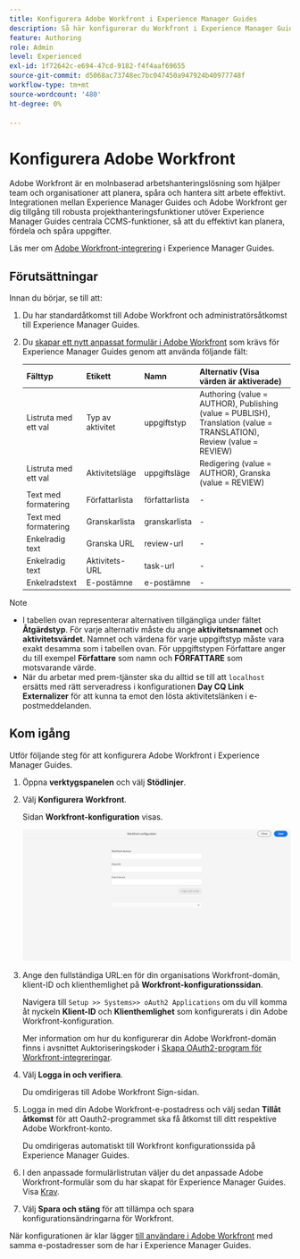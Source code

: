 ```yaml
---
title: Konfigurera Adobe Workfront i Experience Manager Guides
description: Så här konfigurerar du Workfront i Experience Manager Guides
feature: Authoring
role: Admin
level: Experienced
exl-id: 1f72642c-e694-47cd-9182-f4f4aaf69655
source-git-commit: d5068ac73748ec7bc047450a947924b40977748f
workflow-type: tm+mt
source-wordcount: '480'
ht-degree: 0%

---
```


# Konfigurera Adobe Workfront

Adobe Workfront är en molnbaserad arbetshanteringslösning som hjälper team och organisationer att planera, spåra och hantera sitt arbete effektivt. Integrationen mellan Experience Manager Guides och Adobe Workfront ger dig tillgång till robusta projekthanteringsfunktioner utöver Experience Manager Guides centrala CCMS-funktioner, så att du effektivt kan planera, fördela och spåra uppgifter.

Läs mer om [Adobe Workfront-integrering](../user-guide/workfront-integration.md) i Experience Manager Guides.

## Förutsättningar

Innan du börjar, se till att:

1. Du har standardåtkomst till Adobe Workfront och administratörsåtkomst till Experience Manager Guides.
2. Du [skapar ett nytt anpassat formulär i Adobe Workfront](https://experienceleague.adobe.com/sv/docs/workfront/using/administration-and-setup/customize/custom-forms/design-a-form/design-a-form) som krävs för Experience Manager Guides genom att använda följande fält:

   | Fälttyp | Etikett | Namn | Alternativ (Visa värden är aktiverade) |
   |------------|------|------|-------------------------------|
   | Listruta med ett val | Typ av aktivitet | uppgiftstyp | Authoring (value = AUTHOR), Publishing (value = PUBLISH), Translation (value = TRANSLATION), Review (value = REVIEW) |
   | Listruta med ett val | Aktivitetsläge | uppgiftsläge | Redigering (value = AUTHOR), Granska (value = REVIEW) |
   | Text med formatering | Författarlista | författarlista | - |
   | Text med formatering | Granskarlista | granskarlista | - |
   | Enkelradig text | Granska URL | review-url | - |
   | Enkelradig text | Aktivitets-URL | task-url | - |
   | Enkelradstext | E-postämne | e-postämne | - |

>[!NOTE]
>
> * I tabellen ovan representerar alternativen tillgängliga under fältet **Åtgärdstyp**. För varje alternativ måste du ange **aktivitetsnamnet** och **aktivitetsvärdet**. Namnet och värdena för varje uppgiftstyp måste vara exakt desamma som i tabellen ovan. För uppgiftstypen Författare anger du till exempel **Författare** som namn och **FÖRFATTARE** som motsvarande värde.
> * När du arbetar med prem-tjänster ska du alltid se till att `localhost` ersätts med rätt serveradress i konfigurationen **Day CQ Link Externalizer** för att kunna ta emot den lösta aktivitetslänken i e-postmeddelanden.

## Kom igång

Utför följande steg för att konfigurera Adobe Workfront i Experience Manager Guides.

1. Öppna **verktygspanelen** och välj **Stödlinjer**.
2. Välj **Konfigurera Workfront**.

   Sidan **Workfront-konfiguration** visas.

   ![](assets/configure-workfront-page.png)

3. Ange den fullständiga URL:en för din organisations Workfront-domän, klient-ID och klienthemlighet på **Workfront-konfigurationssidan**.

   Navigera till `Setup >> Systems>> oAuth2 Applications` om du vill komma åt nyckeln **Klient-ID** och **Klienthemlighet** som konfigurerats i din Adobe Workfront-konfiguration.

   Mer information om hur du konfigurerar din Adobe Workfront-domän finns i avsnittet Auktoriseringskoder i [Skapa OAuth2-program för Workfront-integreringar](https://experienceleague.adobe.com/sv/docs/workfront/using/administration-and-setup/configure-integrations/create-oauth-application#create-an-oauth2-application-using-user-credentials-authorization-code-flow).

4. Välj **Logga in och verifiera**.

   Du omdirigeras till Adobe Workfront Sign-sidan.
5. Logga in med din Adobe Workfront-e-postadress och välj sedan **Tillåt åtkomst** för att Oauth2-programmet ska få åtkomst till ditt respektive Adobe Workfront-konto.

   Du omdirigeras automatiskt till Workfront konfigurationssida på Experience Manager Guides.

6. I den anpassade formulärlistrutan väljer du det anpassade Adobe Workfront-formulär som du har skapat för Experience Manager Guides. Visa [Krav](#prerequisites).
7. Välj **Spara och stäng** för att tillämpa och spara konfigurationsändringarna för Workfront.

När konfigurationen är klar lägger [till användare i Adobe Workfront](https://experienceleague.adobe.com/sv/docs/workfront/using/administration-and-setup/add-users/create-manage-users/add-users) med samma e-postadresser som de har i Experience Manager Guides.
